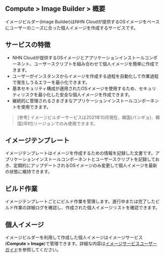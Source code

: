 ## Compute > Image Builder > 概要

イメージビルダー(Image Builder)はNHN Cloudが提供するOSイメージをベースにユーザーのニーズに合った個人イメージを作成するサービスです。

## サービスの特徴
* NHN Cloudが提供するOSイメージとアプリケーションインストールコンポーネント、ユーザースクリプトを組み合わせて個人イメージを簡単に作成できます。
* ユーザーがインスタンスからイメージを作成する過程を自動化して作業過程で発生しうるエラーを最小化できます。
* 基本セキュリティ構成が適用されたOSイメージを使用するため、セキュリティリスクを最小化した安全な個人イメージを作成できます。
* 継続的に管理されるさまざまなアプリケーションインストールコンポーネントを使用できます。

> [参考]
> イメージビルダーサービスは2021年10月現在、韓国(パンギョ)、韓国(坪村)リージョンでのみ使用できます。

## イメージテンプレート
イメージテンプレートはイメージを作成するための情報を記録した文書です。アプリケーションインストールコンポーネントとユーザースクリプトを記録しておき、定期的にアップデートされるOSイメージのみ変更して個人イメージを最新の状態に維持できます。

## ビルド作業
イメージテンプレートごとにビルド作業を管理します。進行中または完了したビルド作業の詳細ログを確認し、作成された個人イメージリストを確認できます。

## 個人イメージ
イメージビルダーを利用して作成した個人イメージはイメージサービス(**Compute > Image**)で管理できます。詳細な内容は[イメージサービスユーザーガイド](/Compute/Image/ko/overview/)を参照してください。
